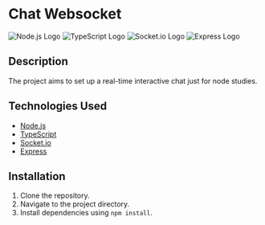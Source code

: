 # Chat Websocket

![Node.js Logo](https://upload.wikimedia.org/wikipedia/commons/d/d9/Node.js_logo.svg)
![TypeScript Logo](https://upload.wikimedia.org/wikipedia/commons/4/4c/Typescript_logo_2020.svg)
![Socket.io Logo](https://upload.wikimedia.org/wikipedia/commons/9/96/Socket-io.svg)
![Express Logo](https://upload.wikimedia.org/wikipedia/commons/6/64/Expressjs.png)

## Description

The project aims to set up a real-time interactive chat just for node studies.

## Technologies Used

- [Node.js](https://nodejs.org/)
- [TypeScript](https://www.typescriptlang.org/)
- [Socket.io](https://socket.io/)
- [Express](https://expressjs.com/)

## Installation

1. Clone the repository.
2. Navigate to the project directory.
3. Install dependencies using `npm install`.
